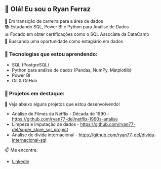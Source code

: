 ## 👋 Olá! Eu sou o Ryan Ferraz

🎯 Em transição de carreira para a área de dados  
📚 Estudando SQL, Power BI e Python para Análise de Dados  
📊 Focado em obter certificações como o SQL Associate da DataCamp  
🚀 Buscando uma oportunidade como estagiário em dados

### 🧰 Tecnologias que estou aprendendo:
- SQL (PostgreSQL)
- Python para análise de dados (Pandas, NumPy, Matplotlib)
- Power BI
- Git & GitHub

### 💼 Projetos em destaque:
📌 Veja abaixo alguns projetos que estou desenvolvendo!
- Análise de Filmes da Netflix - Década de 1990 - https://github.com/ryan77-del/netflix-1990s-analise
-  Limpeza e imputação de dados - https://github.com/ryan77-del/super_store_sql_project
-  Análise de divida internacional - https://github.com/ryan77-del/divida-internacional-sql


📫 Me encontre:
- [LinkedIn](https://www.linkedin.com/in/ryan-ferraz-971a05305/)
